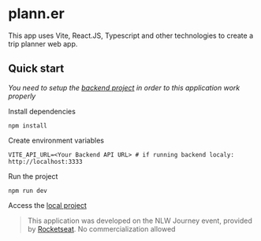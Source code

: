 # plann.er

This app uses Vite, React.JS, Typescript and other technologies to create a trip planner web app.

## Quick start

_You need to setup the [backend project](https://github.com/rocketseat-education/nlw-journey-nodejs) in order to this application work properly_

Install dependencies
```shell
npm install
```

Create environment variables
```env
VITE_API_URL=<Your Backend API URL> # if running backend localy: http://localhost:3333
```

Run the project
```shell
npm run dev
```
Access the [local project](http://localhost:3000)

> This application was developed on the NLW Journey event, provided by [Rocketseat](https://www.rocketseat.com.br/). No commercialization allowed
